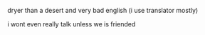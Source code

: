 dryer than a desert and very bad english (i use translator mostly)

i wont even really talk unless we is friended
